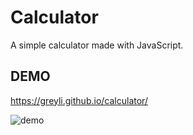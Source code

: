 # Calculator
A simple calculator made with JavaScript.

## DEMO
https://greyli.github.io/calculator/

![demo](https://raw.githubusercontent.com/greyli/js-calculator/master/image/demo.png)